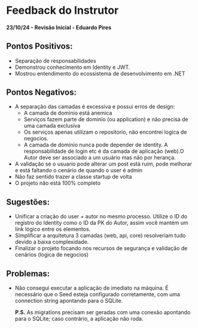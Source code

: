 # Feedback do Instrutor

#### 23/10/24 - Revisão Inicial - Eduardo Pires

## Pontos Positivos:

- Separação de responsabilidades
- Demonstrou conhecimento em Identity e JWT.
- Mostrou entendimento do ecossistema de desenvolvimento em .NET

## Pontos Negativos:

- A separação das camadas é excessiva e possui erros de design:
    - A camada de dominio está anemica
    - Serviços fazem parte de dominio (ou application) e não precisa de uma camada exclusiva
    - Os serviços apenas utilizam o repositorio, não encontrei logica de negocios.
    - A camada de dominio nunca pode depender de identity. A responsabilidade de login etc é da camada de aplicação (web).O Autor deve ser associado a um usuário mas não por herança.
- A validação se o usuario pode alterar um post está ruim, pode melhorar e está faltando o cenário de quando o user é admin
- Não faz sentido trazer a classe startup de volta
- O projeto não está 100% completo    


## Sugestões:

- Unificar a criação do user + autor no mesmo processo. Utilize o ID do registro do Identity como o ID da PK do Autor, assim você mantém um link lógico entre os elementos.
- Simplificar a arquitetura 3 camadas (web, api, core) resolveriam tudo devido a baixa complexidade.
- Finalizar o projeto focando nos recursos de segurança e validação de cenários (logica de negocios)

## Problemas:

- Não consegui executar a aplicação de imediato na máquina. É necessário que o Seed esteja configurado corretamente, com uma connection string apontando para o SQLite.

  **P.S.** As migrations precisam ser geradas com uma conexão apontando para o SQLite; caso contrário, a aplicação não roda.
